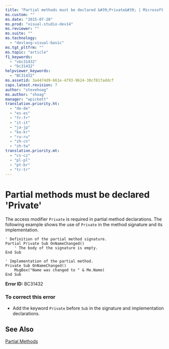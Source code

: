 ```yaml
---
title: "Partial methods must be declared &#39;Private&#39; | Microsoft Docs"
ms.custom: ""
ms.date: "2015-07-20"
ms.prod: "visual-studio-dev14"
ms.reviewer: ""
ms.suite: ""
ms.technology: 
  - "devlang-visual-basic"
ms.tgt_pltfrm: ""
ms.topic: "article"
f1_keywords: 
  - "vbc31432"
  - "bc31432"
helpviewer_keywords: 
  - "BC31432"
ms.assetid: 3a4474d9-661e-4793-9624-30cf81faddcf
caps.latest.revision: 7
author: "stevehoag"
ms.author: "shoag"
manager: "wpickett"
translation.priority.ht: 
  - "de-de"
  - "es-es"
  - "fr-fr"
  - "it-it"
  - "ja-jp"
  - "ko-kr"
  - "ru-ru"
  - "zh-cn"
  - "zh-tw"
translation.priority.mt: 
  - "cs-cz"
  - "pl-pl"
  - "pt-br"
  - "tr-tr"
---
```

# Partial methods must be declared &#39;Private&#39;
The access modifier `Private` is required in partial method declarations. The following example shows the use of `Private` in the method signature and its implementation.  
  
```vb#  
' Definition of the partial method signature.  
Partial Private Sub OnNameChanged()  
    ' The body of the signature is empty.  
End Sub  
```  
  
```vb#  
' Implementation of the partial method.  
Private Sub OnNameChanged()  
    MsgBox("Name was changed to " & Me.Name)  
End Sub  
```  
  
 **Error ID:** BC31432  
  
### To correct this error  
  
-   Add the keyword `Private` before `Sub` in the signature and implementation declarations.  
  
## See Also  
 [Partial Methods](/dotnet/visual-basic/language-reference/procedures/partial-methods)